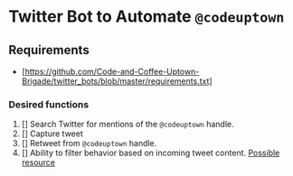 # Twitter Bot to Automate `@codeuptown`
## Requirements
- [](requirements.txt)[https://github.com/Code-and-Coffee-Uptown-Brigade/twitter_bots/blob/master/requirements.txt]

### Desired functions
1. [] Search Twitter for mentions of the `@codeuptown` handle.
2. [] Capture tweet
3. [] Retweet from `@codeuptown` handle.
4. [] Ability to filter behavior based on incoming tweet content. [Possible resource](https://www.frontgatemedia.com/a-list-of-723-bad-words-to-blacklist-and-how-to-use-facebooks-moderation-tool/)

